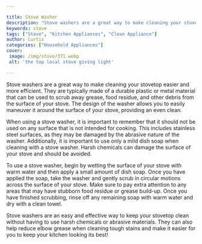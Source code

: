 ```yaml
---

title: Stove Washer
description: "Stove washers are a great way to make cleaning your stovetop easier and more efficient. They are typically made of a durable plast...check it out to learn"
keywords: stove
tags: ["Stove", "Kitchen Appliances", "Clean Appliance"]
author: Curtis
categories: ["Household Appliances"]
cover: 
 image: /img/stove/371.webp
 alt: 'the top local stove giving light'

---
```


Stove washers are a great way to make cleaning your stovetop easier and more efficient. They are typically made of a durable plastic or metal material that can be used to scrub away grease, food residue, and other debris from the surface of your stove. The design of the washer allows you to easily maneuver it around the surface of your stove, providing an even clean.

When using a stove washer, it is important to remember that it should not be used on any surface that is not intended for cooking. This includes stainless steel surfaces, as they may be damaged by the abrasive nature of the washer. Additionally, it is important to use only a mild dish soap when cleaning with a stove washer. Harsh chemicals can damage the surface of your stove and should be avoided.

To use a stove washer, begin by wetting the surface of your stove with warm water and then apply a small amount of dish soap. Once you have applied the soap, take the washer and gently scrub in circular motions across the surface of your stove. Make sure to pay extra attention to any areas that may have stubborn food residue or grease build-up. Once you have finished scrubbing, rinse off any remaining soap with warm water and dry with a clean towel.

Stove washers are an easy and effective way to keep your stovetop clean without having to use harsh chemicals or abrasive materials. They can also help reduce elbow grease when cleaning tough stains and make it easier for you to keep your kitchen looking its best!
